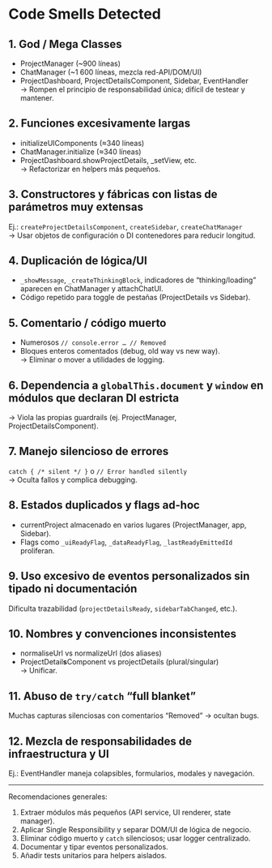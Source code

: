 # Code Smells Detected

## 1. God / Mega Classes
- ProjectManager (~900 líneas)
- ChatManager (~1 600 líneas, mezcla red-API/DOM/UI)
- ProjectDashboard, ProjectDetailsComponent, Sidebar, EventHandler  
  → Rompen el principio de responsabilidad única; difícil de testear y mantener.

## 2. Funciones excesivamente largas
- initializeUIComponents (≈340 líneas)
- ChatManager.initialize (≈340 líneas)
- ProjectDashboard.showProjectDetails, _setView, etc.  
  → Refactorizar en helpers más pequeños.

## 3. Constructores y fábricas con listas de parámetros muy extensas
Ej.: `createProjectDetailsComponent`, `createSidebar`, `createChatManager`  
  → Usar objetos de configuración o DI contenedores para reducir longitud.

## 4. Duplicación de lógica/UI
- `_showMessage`, `_createThinkingBlock`, indicadores de “thinking/loading” aparecen en ChatManager y attachChatUI.
- Código repetido para toggle de pestañas (ProjectDetails vs Sidebar).

## 5. Comentario / código muerto
- Numerosos `// console.error … // Removed`
- Bloques enteros comentados (debug, old way vs new way).  
  → Eliminar o mover a utilidades de logging.

## 6. Dependencia a `globalThis.document` y `window` en módulos que declaran DI estricta  
  → Viola las propias guardrails (ej. ProjectManager, ProjectDetailsComponent).

## 7. Manejo silencioso de errores
`catch { /* silent */ }` o `// Error handled silently`  
  → Oculta fallos y complica debugging.

## 8. Estados duplicados y flags ad-hoc
- currentProject almacenado en varios lugares (ProjectManager, app, Sidebar).
- Flags como `_uiReadyFlag`, `_dataReadyFlag`, `_lastReadyEmittedId` proliferan.

## 9. Uso excesivo de eventos personalizados sin tipado ni documentación
Dificulta trazabilidad (`projectDetailsReady`, `sidebarTabChanged`, etc.).

## 10. Nombres y convenciones inconsistentes
- normaliseUrl vs normalizeUrl (dos aliases)
- ProjectDetail**s**Component vs projectDetails (plural/singular)  
  → Unificar.

## 11. Abuso de `try/catch` “full blanket”
Muchas capturas silenciosas con comentarios “Removed” → ocultan bugs.

## 12. Mezcla de responsabilidades de infraestructura y UI
Ej.: EventHandler maneja colapsibles, formularios, modales y navegación.

---

Recomendaciones generales:
1. Extraer módulos más pequeños (API service, UI renderer, state manager).
2. Aplicar Single Responsibility y separar DOM/UI de lógica de negocio.
3. Eliminar código muerto y `catch` silenciosos; usar logger centralizado.
4. Documentar y tipar eventos personalizados.
5. Añadir tests unitarios para helpers aislados.
